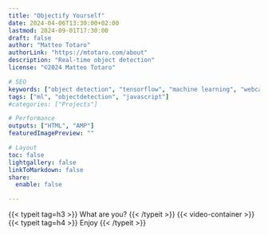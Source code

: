 ```yaml
---
title: "Objectify Yourself"
date: 2024-04-06T13:30:00+02:00
lastmod: 2024-09-01T17:30:00
draft: false
author: "Matteo Totaro"
authorLink: "https://mtotaro.com/about"
description: "Real-time object detection"
license: "©2024 Matteo Totaro"

# SEO
keywords: ["object detection", "tensorflow", "machine learning", "webcam"]
tags: ["ml", "objectdetection", "javascript"]
#categories: ["Projects"]

# Performance
outputs: ["HTML", "AMP"]
featuredImagePreview: ""

# Layout
toc: false
lightgallery: false
linkToMarkdown: false
share:
  enable: false

---
```


{{< typeit tag=h3 >}} What are you? {{< /typeit >}}
{{< video-container >}}
{{< typeit tag=h4 >}} Enjoy {{< /typeit >}}
